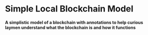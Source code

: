 # Simple Local Blockchain Model
#### A simplistic model of a blockchain with annotations to help curious laymen understand what the blockchain is and how it functions
